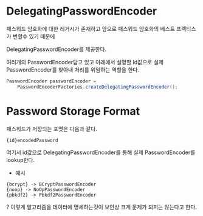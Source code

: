 # DelegatingPasswordEncoder
패스워드 암호화에 대한 레거시가 존재하고 앞으로 패스워드 암호화의 베스트 프렉티스가 변할수 있기 때문에

DelegatingPasswordEncoder를 제공한다.

여러개의 PasswordEncoder담고 있고 아래에서 설명할 Id값으로 실제 PasswordEncoder를 찾아내 처리를 위임하는 역할을 한다.

```java 
PasswordEncoder passwordEncoder =
    PasswordEncoderFactories.createDelegatingPasswordEncoder();
```

# Password Storage Format
패스워드가 저장되는 포맷은 다음과 같다. 
```
{id}encodedPassword
```

여기서 id값으로  DelegatingPasswordEncoder를 통해 실제 PasswordEncoder를 lookup한다.

* 예시
```
{bcrypt} -> BCryptPasswordEncoder
{noop} -> NoOpPasswordEncoder
{pbkdf2} -> Pbkdf2PasswordEncoder
```

? 이렇게 알고리즘을 데이터에 명세하는것이 보안상 크게 문제가 되지는 않는다고 한다.
